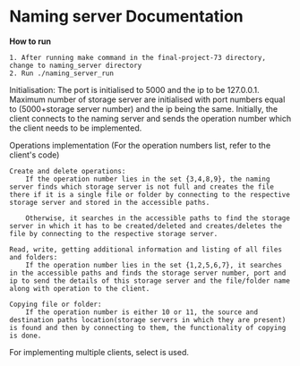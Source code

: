 # Naming server Documentation

**How to run**

    1. After running make command in the final-project-73 directory, change to naming_server directory
    2. Run ./naming_server_run

Initialisation:
    The port is initialised to 5000 and the ip to be 127.0.0.1.
    Maximum number of storage server are initialised with port numbers equal to (5000+storage server number) and the ip being the same.
    Initially, the client connects to the naming server and sends the operation number which the client needs to be implemented.

Operations implementation
    (For the operation numbers list, refer to the client's code)
    
    Create and delete operations:
        If the operation number lies in the set {3,4,8,9}, the naming server finds which storage server is not full and creates the file there if it is a single file or folder by connecting to the respective storage server and stored in the accessible paths.

        Otherwise, it searches in the accessible paths to find the storage server in which it has to be created/deleted and creates/deletes the file by connecting to the respective storage server.

    Read, write, getting additional information and listing of all files and folders:
        If the operation number lies in the set {1,2,5,6,7}, it searches in the accessible paths and finds the storage server number, port and ip to send the details of this storage server and the file/folder name along with operation to the client.

    Copying file or folder:
        If the operation number is either 10 or 11, the source and destination paths location(storage servers in which they are present) is found and then by connecting to them, the functionality of copying is done.


For implementing multiple clients, select is used.

